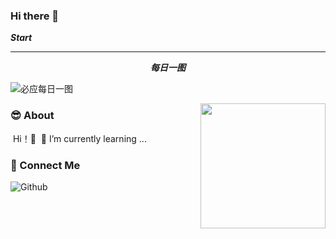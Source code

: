 ### Hi there 👋
<i><b>Start</b></i>

<hr>
<p align="center">
  <i><b>每日一图</b></i>

![必应每日一图](https://api.lyiqk.cn/bing/)



<img align="right" width="200" height="200" src="https://cdn.jsdelivr.net/gh/jiebiantiaoqu/JBCDN@master/blog/tu/taiyang.jpg">

### :sunglasses: About

​	Hi！🙉
​	🌱 I’m currently learning ...

### 🌱 Connect Me
![Github](https://img.shields.io/github/followers/dumplingbao?label=Github&style=social)

<!--
**jiebiantiaoqu/jiebiantiaoqu** is a ✨ _special_ ✨ repository because its `README.md` (this file) appears on your GitHub profile.

Here are some ideas to get you started:

- 🔭 I’m currently working on ...
- 🌱 I’m currently learning ...
- 👯 I’m looking to collaborate on ...
- 🤔 I’m looking for help with ...
- 💬 Ask me about ...
- 📫 How to reach me: ...
- 😄 Pronouns: ...
- ⚡ Fun fact: ...
-->
